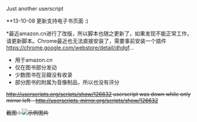 Just another userscript

**13-10-08 更新支持电子书页面 :)

*最近amazon.cn进行了改版，所以脚本也随之更新了，如果发现不能正常工作，请更新脚本。Chrome最近也无法直接安装了，需要事前安装一个插件
https://chrome.google.com/webstore/detail/dhdgf...

- 用于amazon.cn
- 仅在图书部分发动 
- 少数图书在豆瓣没有收录 
- 部分图书的附属为音像制品，所以也没有评分

<s>http://userscripts.org/scripts/show/126632<s>
userscript was down while only mirror left - http://userscripts-mirror.org/scripts/show/126632

截图：![示例图片](http://www.udonmai.com/wp-content/uploads/2012/02/p202453091-1.jpg)
